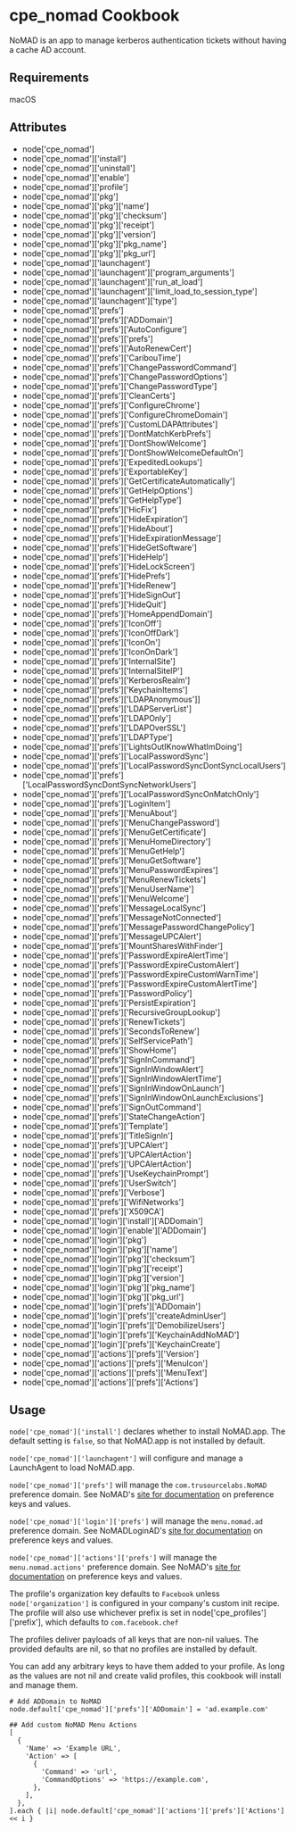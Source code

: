 cpe_nomad Cookbook
====================
NoMAD is an app to manage kerberos authentication tickets without
having a cache AD account.

Requirements
------------
macOS

Attributes
----------
* node['cpe_nomad']
* node['cpe_nomad']['install']
* node['cpe_nomad']['uninstall']
* node['cpe_nomad']['enable']
* node['cpe_nomad']['profile']
* node['cpe_nomad']['pkg']
* node['cpe_nomad']['pkg']['name']
* node['cpe_nomad']['pkg']['checksum']
* node['cpe_nomad']['pkg']['receipt']
* node['cpe_nomad']['pkg']['version']
* node['cpe_nomad']['pkg']['pkg_name']
* node['cpe_nomad']['pkg']['pkg_url']
* node['cpe_nomad']['launchagent']
* node['cpe_nomad']['launchagent']['program_arguments']
* node['cpe_nomad']['launchagent']['run_at_load']
* node['cpe_nomad']['launchagent']['limit_load_to_session_type']
* node['cpe_nomad']['launchagent']['type']
* node['cpe_nomad']['prefs']
* node['cpe_nomad']['prefs']['ADDomain']
* node['cpe_nomad']['prefs']['AutoConfigure']
* node['cpe_nomad']['prefs']['prefs']
* node['cpe_nomad']['prefs']['AutoRenewCert']
* node['cpe_nomad']['prefs']['CaribouTime']
* node['cpe_nomad']['prefs']['ChangePasswordCommand']
* node['cpe_nomad']['prefs']['ChangePasswordOptions']
* node['cpe_nomad']['prefs']['ChangePasswordType']
* node['cpe_nomad']['prefs']['CleanCerts']
* node['cpe_nomad']['prefs']['ConfigureChrome']
* node['cpe_nomad']['prefs']['ConfigureChromeDomain']
* node['cpe_nomad']['prefs']['CustomLDAPAttributes']
* node['cpe_nomad']['prefs']['DontMatchKerbPrefs']
* node['cpe_nomad']['prefs']['DontShowWelcome']
* node['cpe_nomad']['prefs']['DontShowWelcomeDefaultOn']
* node['cpe_nomad']['prefs']['ExpeditedLookups']
* node['cpe_nomad']['prefs']['ExportableKey']
* node['cpe_nomad']['prefs']['GetCertificateAutomatically']
* node['cpe_nomad']['prefs']['GetHelpOptions']
* node['cpe_nomad']['prefs']['GetHelpType']
* node['cpe_nomad']['prefs']['HicFix']
* node['cpe_nomad']['prefs']['HideExpiration']
* node['cpe_nomad']['prefs']['HideAbout']
* node['cpe_nomad']['prefs']['HideExpirationMessage']
* node['cpe_nomad']['prefs']['HideGetSoftware']
* node['cpe_nomad']['prefs']['HideHelp']
* node['cpe_nomad']['prefs']['HideLockScreen']
* node['cpe_nomad']['prefs']['HidePrefs']
* node['cpe_nomad']['prefs']['HideRenew']
* node['cpe_nomad']['prefs']['HideSignOut']
* node['cpe_nomad']['prefs']['HideQuit']
* node['cpe_nomad']['prefs']['HomeAppendDomain']
* node['cpe_nomad']['prefs']['IconOff']
* node['cpe_nomad']['prefs']['IconOffDark']
* node['cpe_nomad']['prefs']['IconOn']
* node['cpe_nomad']['prefs']['IconOnDark']
* node['cpe_nomad']['prefs']['InternalSite']
* node['cpe_nomad']['prefs']['InternalSiteIP']
* node['cpe_nomad']['prefs']['KerberosRealm']
* node['cpe_nomad']['prefs']['KeychainItems']
* node['cpe_nomad']['prefs']['LDAPAnonymous']]
* node['cpe_nomad']['prefs']['LDAPServerList']
* node['cpe_nomad']['prefs']['LDAPOnly']
* node['cpe_nomad']['prefs']['LDAPOverSSL']
* node['cpe_nomad']['prefs']['LDAPType']
* node['cpe_nomad']['prefs']['LightsOutIKnowWhatImDoing']
* node['cpe_nomad']['prefs']['LocalPasswordSync']
* node['cpe_nomad']['prefs']['LocalPasswordSyncDontSyncLocalUsers']
* node['cpe_nomad']['prefs']['LocalPasswordSyncDontSyncNetworkUsers']
* node['cpe_nomad']['prefs']['LocalPasswordSyncOnMatchOnly']
* node['cpe_nomad']['prefs']['LoginItem']
* node['cpe_nomad']['prefs']['MenuAbout']
* node['cpe_nomad']['prefs']['MenuChangePassword']
* node['cpe_nomad']['prefs']['MenuGetCertificate']
* node['cpe_nomad']['prefs']['MenuHomeDirectory']
* node['cpe_nomad']['prefs']['MenuGetHelp']
* node['cpe_nomad']['prefs']['MenuGetSoftware']
* node['cpe_nomad']['prefs']['MenuPasswordExpires']
* node['cpe_nomad']['prefs']['MenuRenewTickets']
* node['cpe_nomad']['prefs']['MenuUserName']
* node['cpe_nomad']['prefs']['MenuWelcome']
* node['cpe_nomad']['prefs']['MessageLocalSync']
* node['cpe_nomad']['prefs']['MessageNotConnected']
* node['cpe_nomad']['prefs']['MessagePasswordChangePolicy']
* node['cpe_nomad']['prefs']['MessageUPCAlert']
* node['cpe_nomad']['prefs']['MountSharesWithFinder']
* node['cpe_nomad']['prefs']['PasswordExpireAlertTime']
* node['cpe_nomad']['prefs']['PasswordExpireCustomAlert']
* node['cpe_nomad']['prefs']['PasswordExpireCustomWarnTime']
* node['cpe_nomad']['prefs']['PasswordExpireCustomAlertTime']
* node['cpe_nomad']['prefs']['PasswordPolicy']
* node['cpe_nomad']['prefs']['PersistExpiration']
* node['cpe_nomad']['prefs']['RecursiveGroupLookup']
* node['cpe_nomad']['prefs']['RenewTickets']
* node['cpe_nomad']['prefs']['SecondsToRenew']
* node['cpe_nomad']['prefs']['SelfServicePath']
* node['cpe_nomad']['prefs']['ShowHome']
* node['cpe_nomad']['prefs']['SignInCommand']
* node['cpe_nomad']['prefs']['SignInWindowAlert']
* node['cpe_nomad']['prefs']['SignInWindowAlertTime']
* node['cpe_nomad']['prefs']['SignInWindowOnLaunch']
* node['cpe_nomad']['prefs']['SignInWindowOnLaunchExclusions']
* node['cpe_nomad']['prefs']['SignOutCommand']
* node['cpe_nomad']['prefs']['StateChangeAction']
* node['cpe_nomad']['prefs']['Template']
* node['cpe_nomad']['prefs']['TitleSignIn']
* node['cpe_nomad']['prefs']['UPCAlert']
* node['cpe_nomad']['prefs']['UPCAlertAction']
* node['cpe_nomad']['prefs']['UPCAlertAction']
* node['cpe_nomad']['prefs']['UseKeychainPrompt']
* node['cpe_nomad']['prefs']['UserSwitch']
* node['cpe_nomad']['prefs']['Verbose']
* node['cpe_nomad']['prefs']['WifiNetworks']
* node['cpe_nomad']['prefs']['X509CA']
* node['cpe_nomad']['login']['install']['ADDomain']
* node['cpe_nomad']['login']['enable']['ADDomain']
* node['cpe_nomad']['login']['pkg']
* node['cpe_nomad']['login']['pkg']['name']
* node['cpe_nomad']['login']['pkg']['checksum']
* node['cpe_nomad']['login']['pkg']['receipt']
* node['cpe_nomad']['login']['pkg']['version']
* node['cpe_nomad']['login']['pkg']['pkg_name']
* node['cpe_nomad']['login']['pkg']['pkg_url']
* node['cpe_nomad']['login']['prefs']['ADDomain']
* node['cpe_nomad']['login']['prefs']['createAdminUser']
* node['cpe_nomad']['login']['prefs']['DemobilizeUsers']
* node['cpe_nomad']['login']['prefs']['KeychainAddNoMAD']
* node['cpe_nomad']['login']['prefs']['KeychainCreate']
* node['cpe_nomad']['actions']['prefs']['Version']
* node['cpe_nomad']['actions']['prefs']['MenuIcon']
* node['cpe_nomad']['actions']['prefs']['MenuText']
* node['cpe_nomad']['actions']['prefs']['Actions']

Usage
-----
`node['cpe_nomad']['install']` declares whether to install NoMAD.app. The default setting is `false`, so that NoMAD.app is not installed by default.

`node['cpe_nomad']['launchagent']` will configure and manage a LaunchAgent to load NoMAD.app.

`node['cpe_nomad']['prefs']` will manage the `com.trusourcelabs.NoMAD` preference domain. See NoMAD's [site for documentation](https://nomad.menu/help-center/preferences-and-what-they-do/) on preference keys and values.

`node['cpe_nomad']['login']['prefs']` will manage the `menu.nomad.ad` preference domain. See NoMADLoginAD's [site for documentation](https://gitlab.com/orchardandgrove-oss/NoMADLogin-AD/wikis/Configuration/preferences) on preference keys and values.

`node['cpe_nomad']['actions']['prefs']` will manage the `menu.nomad.actions'` preference domain. See NoMAD's [site for documentation](https://gitlab.com/Mactroll/NoMAD/blob/Experimental/NoMAD/ACTIONS%20README.md) on preference keys and values.

The profile's organization key defaults to `Facebook` unless `node['organization']` is
configured in your company's custom init recipe. The profile will also use
whichever prefix is set in node['cpe_profiles']['prefix'], which defaults to `com.facebook.chef`

The profiles deliver payloads of all keys that are non-nil values.  The provided defaults are nil, so that no profiles are installed by default.

You can add any arbitrary keys to have them added to your profile.  As long as the values are not nil and create valid profiles, this cookbook will install and manage them.

    # Add ADDomain to NoMAD
    node.default['cpe_nomad']['prefs']['ADDomain'] = 'ad.example.com'

    ## Add custom NoMAD Menu Actions
    [
      {
        'Name' => 'Example URL',
        'Action' => [
          {
            'Command' => 'url',
            'CommandOptions' => 'https://example.com',
          },
        ],
      },
    ].each { |i| node.default['cpe_nomad']['actions']['prefs']['Actions'] << i }
